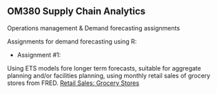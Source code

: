 ## OM380 Supply Chain Analytics
  Operations management & Demand forecasting assignments

Assignments for demand forecasting using R:

 - Assignment #1:
 
 Using ETS models fore longer term forecasts, suitable for aggregate planning and/or facilities planning, using monthly retail sales of grocery stores from FRED. [Retail Sales: Grocery Stores](https://fred.stlouisfed.org/series/MRTSSM4451USN)
